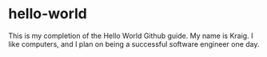 # hello-world
This is my completion of the Hello World Github guide.
My name is Kraig.
I like computers, and I plan on being a successful software engineer one day.
